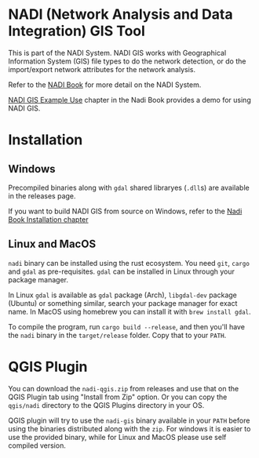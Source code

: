 # NADI (Network Analysis and Data Integration) GIS Tool

This is part of the NADI System. NADI GIS works with Geographical Information System (GIS) file types to do the network detection, or do the import/export network attributes for the network analysis.

Refer to the [NADI Book](https://nadi-system.github.io/) for more detail on the NADI System.

[NADI GIS Example Use](https://nadi-system.github.io/gis/example.html) chapter in the Nadi Book provides a demo for using NADI GIS.

# Installation

## Windows
Precompiled binaries along with `gdal` shared libraryes (`.dll`s) are available in the releases page.

If you want to build NADI GIS from source on Windows, refer to the [Nadi Book Installation chapter](https://nadi-system.github.io/installation.html#nadi-gis)

## Linux and MacOS
`nadi` binary can be installed using the rust ecosystem. You need `git`, `cargo` and `gdal` as pre-requisites. `gdal` can be installed in Linux through your package manager. 

In Linux `gdal` is available as `gdal` package (Arch), `libgdal-dev` package (Ubuntu) or something similar, search your package manager for exact name. In MacOS using homebrew you can install it with `brew install gdal`.

To compile the program, run `cargo build --release`, and then you'll have the `nadi` binary in the `target/release` folder. Copy that to your `PATH`.

# QGIS Plugin
You can download the `nadi-qgis.zip` from releases and use that on the QGIS Plugin tab using "Install from Zip" option. Or you can copy the `qgis/nadi` directory to the QGIS Plugins directory in your OS.

QGIS plugin will try to use the `nadi-gis` binary available in your `PATH` before using the binaries distributed along with the `zip`. For windows it is easier to use the provided binary, while for Linux and MacOS please use self compiled version.
